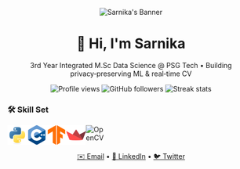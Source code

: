 <p align="center">
  <img src="https://your‑cdn.com/banner.svg" alt="Sarnika's Banner" width="800"/>
</p>

<h1 align="center">👋 Hi, I'm Sarnika</h1>
<p align="center">3rd Year Integrated M.Sc Data Science @ PSG Tech • Building privacy‑preserving ML & real‑time CV</p>

<p align="center">
  <img src="https://komarev.com/ghpvc/?username=sarnikaa&label=Profile%20views" alt="Profile views"/>
  <img src="https://img.shields.io/github/followers/sarnikaa?label=Followers&style=social" alt="GitHub followers"/>
  <img src="https://github-readme-streak-stats.herokuapp.com/?user=sarnikaa&theme=dark" alt="Streak stats"/>
</p>

### 🛠️ Skill Set

<img align="left" alt="Python"   width="40px" src="https://raw.githubusercontent.com/devicons/devicon/master/icons/python/python-original.svg" />
<img align="left" alt="C++"      width="40px" src="https://raw.githubusercontent.com/devicons/devicon/master/icons/cplusplus/cplusplus-original.svg" />
<img align="left" alt="TensorFlow" width="40px" src="https://raw.githubusercontent.com/devicons/devicon/master/icons/tensorflow/tensorflow-original.svg" />
<img align="left" alt="Streamlit"  width="40px" src="https://raw.githubusercontent.com/devicons/devicon/master/icons/streamlit/streamlit-original.svg" />
<img align="left" alt="OpenCV"     width="40px" src="https://raw.githubusercontent.com/opencv/opencv/master/samples/dnn/face_detector/opencv_logo.png" />
<br clear="both"/>

<p align="center">
  <a href="mailto:sarnika@example.com">✉️ Email</a> •
  <a href="https://linkedin.com/in/sarnikaa">🔗 LinkedIn</a> •
  <a href="https://twitter.com/sarnikaa">🐦 Twitter</a>
</p>

<!--
**sarnikaa/sarnikaa** is a ✨ _special_ ✨ repository because its `README.md` (this file) appears on your GitHub profile.

Here are some ideas to get you started:

- 🔭 I’m currently working on ...
- 🌱 I’m currently learning ...
- 👯 I’m looking to collaborate on ...
- 🤔 I’m looking for help with ...
- 💬 Ask me about ...
- 📫 How to reach me: ...
- 😄 Pronouns: ...
- ⚡ Fun fact: ...
-->
